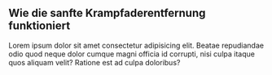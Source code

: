 
## Wie die sanfte Krampfaderentfernung funktioniert

Lorem ipsum dolor sit amet consectetur adipisicing elit. Beatae repudiandae odio quod neque dolor cumque magni officia id corrupti, nisi culpa itaque quos aliquam velit? Ratione est ad culpa doloribus?